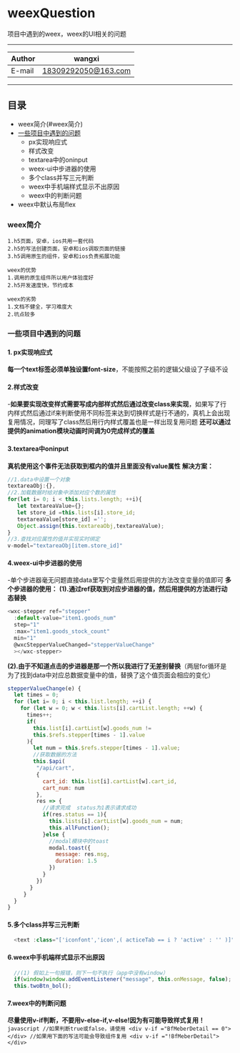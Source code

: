 # weexQuestion
项目中遇到的weex，weex的UI相关的问题
***

|Author|wangxi|
|---|---
|E-mail|18309292050@163.com


***
## 目录
* weex简介(#weex简介)
* [一些项目中遇到的问题](#一些项目中遇到的问题)
    * px实现响应式
    * 样式改变
    * textarea中的oninput
    * weex-ui中步进器的使用
    * 多个class并写三元判断
    * weex中手机端样式显示不出原因
    * weex中的判断问题
* weex中默认布局flex

### weex简介
```
1.h5页面，安卓，ios共用一套代码
2.h5的写法创建页面，安卓和ios调取页面的链接
3.h5调用原生的组件，安卓和ios负责拓展功能

weex的优势
1.调用的原生组件所以用户体验度好
2.h5开发速度快，节约成本

weex的劣势
1.文档不健全，学习难度大
2.坑点较多
```
### 一些项目中遇到的问题

#### 1. px实现响应式
   **每一个text标签必须单独设置font-size**，不能按照之前的逻辑父级设了子级不设
#### 2.样式改变
   -**如果要实现改变样式需要写成内部样式然后通过改变class来实现**，如果写了行内样式然后通过if来判断使用不同标签来达到切换样式是行不通的，真机上会出现复用情况，同理写了class然后用行内样式覆盖也是一样出现复用问题
   **还可以通过提供的animation模块动画时间调为0完成样式的覆盖**
#### 3.textarea中oninput
   **真机使用这个事件无法获取到框内的值并且里面没有value属性**
   **解决方案：**
   ```javascript
   //1.data中设置一个对象
   textareaObj:{},
   //2.加载数据时给对象中添加对应个数的属性
   for(let i= 0; i < this.lists.length; ++i){
      let textareaValue={};
      let store_id =this.lists[i].store_id;
      textareaValue[store_id] ='';
      Object.assign(this.textareaObj,textareaValue);
   }
   //3.查找对应属性的值并实现实时绑定
   v-model="textareaObj[item.store_id]"
   ```
#### 4.weex-ui中步进器的使用
   -单个步进器毫无问题直接data里写个变量然后用提供的方法改变变量的值即可
   **多个步进器的使用：**
   **(1).通过ref获取到对应步进器的值，然后用提供的方法进行动态替换**
   ```javascript
   <wxc-stepper ref="stepper" 
     :default-value="item1.goods_num"
     step="1"
     :max="item1.goods_stock_count"
     min="1"
     @wxcStepperValueChanged="stepperValueChange"
     ></wxc-stepper>
   ```
   **(2).由于不知道点击的步进器是那一个所以我进行了无差别替换**（两层for循环是为了找到data中对应总数据变量中的值，替换了这个值页面会相应的变化）
   ```javascript
   stepperValueChange(e) {
     let times = 0;
     for (let i= 0; i < this.list.length; ++i) {
       for (let w = 0; w < this.lists[i].cartList.length; ++w) {
         times++;
         if(
           this.list[i].cartList[w].goods_num !=
           this.$refs.stepper[times - 1].value
         ){
           let num = this.$refs.stepper[times - 1].value;
           //获取数据的方法
           this.$api(
            "/api/cart",
            {
              cart_id: this.list[i].cartList[w].cart_id,
              cart_num: num
            },
            res => {
              //请求完成  status为1表示请求成功
              if(res.status == 1){
                this.lists[i].cartList[w].goods_num = num;
                this.allFunction();
              }else {
                //modal模块中的toast
                modal.toast({
                  message: res.msg,
                  duration: 1.5
                })
              }
            })
          }
        }
     }
   }
   ```
#### 5.多个class并写三元判断
```javascript
  <text :class="['iconfont','icon',( acticeTab == i ? 'active' : '' )]">{{tab.icon}}</text>
```
#### 6.weex中手机端样式显示不出原因
```javascript
  //(1) 假如上一句报错，则下一句不执行（app中没有window）
  if(window)window.addEventListener("message", this.onMessage, false);
  this.twoBtn_bol();
```
#### 7.weex中的判断问题
   **尽量使用v-if判断，不要用v-else-if,v-else!因为有可能导致样式复用！**
    ```javascript
       //如果判断true或false，请使用
       <div v-if ="BfMeberDetail == 0"></div>
       //如果用下面的写法可能会导致组件复用
       <div v-if ="!BfMeberDetail"></div>
    ```
